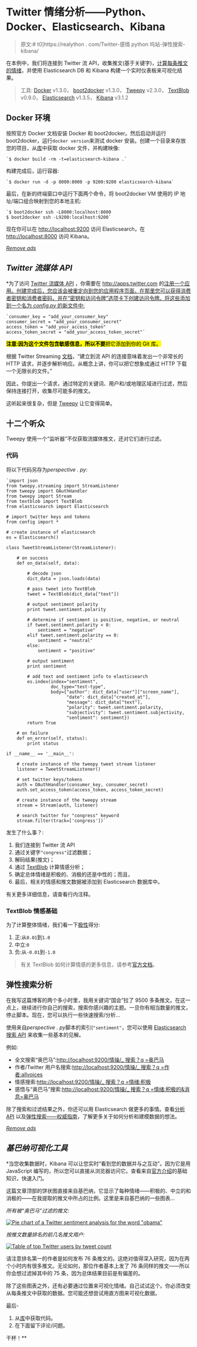 # Twitter 情绪分析——Python、Docker、Elasticsearch、Kibana

> 原文:# t0]https://realython . com/Twitter-感情 python 坞站-弹性搜索-kibana/

在本例中，我们将连接到 Twitter 流 API，收集推文(基于关键字)，[计算每条推文的情绪](https://realpython.com/python-keras-text-classification/)，并使用 Elasticsearch DB 和 Kibana 构建一个实时仪表板来可视化结果。

> 工具: [Docker](https://www.docker.com/) v1.3.0， [boot2docker](http://boot2docker.io/) v1.3.0， [Tweepy](http://www.tweepy.org/) v2.3.0， [TextBlob](http://textblob.readthedocs.org/en/dev/) v0.9.0， [Elasticsearch](http://www.elasticsearch.org/) v1.3.5， [Kibana](http://www.elasticsearch.org/overview/kibana/) v3.1.2

## Docker 环境

按照官方 Docker 文档安装 Docker 和 boot2docker。然后启动并运行 boot2docker，运行`docker version`来测试 docker 安装。创建一个目录来存放您的项目，从[库](https://github.com/realpython/twitter-sentiment-elasticsearch)中获取 docker 文件，并构建映像:

```
`$ docker build -rm -t=elasticsearch-kibana .` 
```

构建完成后，运行容器:

```
`$ docker run -d -p 8000:8000 -p 9200:9200 elasticsearch-kibana` 
```

最后，在新的终端窗口中运行下面两个命令，将 boot2docker VM 使用的 IP 地址/端口组合映射到您的本地主机:

```
`$ boot2docker ssh -L8000:localhost:8000
$ boot2docker ssh -L9200:localhost:9200` 
```

现在你可以在 [http://localhost:9200](http://localhost:9200) 访问 Elasticsearch，在 [http://localhost:8000](http://localhost:8000) 访问 Kibana。

[*Remove ads*](/account/join/)

## *Twitter 流媒体 API*

 *为了访问 [Twitter 流媒体 API](https://dev.twitter.com/streaming/overview) ，你需要在 http://apps.twitter.com 的[注册一个应用。创建完成后，您应该会被重定向到您的应用程序页面，在那里您可以获得消费者密钥和消费者密码，并在“密钥和访问令牌”选项卡下创建访问令牌。将这些添加到一个名为 *config.py* 的新文件中:](http://apps.twitter.com)

```
`consumer_key = "add_your_consumer_key"
consumer_secret = "add_your_consumer_secret"
access_token = "add_your_access_token"
access_token_secret = "add_your_access_token_secret"` 
```

<mark>**注意:**因为这个文件包含敏感信息，所以**不要**把它添加到你的 Git 库。</mark>

根据 Twitter Streaming [文档](https://dev.twitter.com/streaming/overview/connecting)，“建立到流 API 的连接意味着发出一个非常长的 HTTP 请求，并逐步解析响应。从概念上讲，你可以把它想象成通过 HTTP 下载一个无限长的文件。”

因此，你提出一个请求，通过特定的关键词、用户和/或地理区域进行过滤，然后保持连接打开，收集尽可能多的推文。

这听起来很复杂，但是 [Tweepy](http://www.tweepy.org/) 让它变得简单。

## 十二个听众

Tweepy 使用一个“监听器”不仅获取流媒体推文，还对它们进行过滤。

### 代码

将以下代码另存为*perspective . py*:

```
`import json
from tweepy.streaming import StreamListener
from tweepy import OAuthHandler
from tweepy import Stream
from textblob import TextBlob
from elasticsearch import Elasticsearch

# import twitter keys and tokens
from config import *

# create instance of elasticsearch
es = Elasticsearch()

class TweetStreamListener(StreamListener):

    # on success
    def on_data(self, data):

        # decode json
        dict_data = json.loads(data)

        # pass tweet into TextBlob
        tweet = TextBlob(dict_data["text"])

        # output sentiment polarity
        print tweet.sentiment.polarity

        # determine if sentiment is positive, negative, or neutral
        if tweet.sentiment.polarity < 0:
            sentiment = "negative"
        elif tweet.sentiment.polarity == 0:
            sentiment = "neutral"
        else:
            sentiment = "positive"

        # output sentiment
        print sentiment

        # add text and sentiment info to elasticsearch
        es.index(index="sentiment",
                 doc_type="test-type",
                 body={"author": dict_data["user"]["screen_name"],
                       "date": dict_data["created_at"],
                       "message": dict_data["text"],
                       "polarity": tweet.sentiment.polarity,
                       "subjectivity": tweet.sentiment.subjectivity,
                       "sentiment": sentiment})
        return True

    # on failure
    def on_error(self, status):
        print status

if __name__ == '__main__':

    # create instance of the tweepy tweet stream listener
    listener = TweetStreamListener()

    # set twitter keys/tokens
    auth = OAuthHandler(consumer_key, consumer_secret)
    auth.set_access_token(access_token, access_token_secret)

    # create instance of the tweepy stream
    stream = Stream(auth, listener)

    # search twitter for "congress" keyword
    stream.filter(track=['congress'])` 
```

发生了什么事？:

1.  我们连接到 Twitter 流 API
2.  通过关键字`"congress"`过滤数据；
3.  解码结果(推文)；
4.  通过 [TextBlob](http://textblob.readthedocs.org/en/dev/) 计算情感分析；
5.  确定总体情绪是积极的、消极的还是中性的；而且，
6.  最后，相关的情感和推文数据被添加到 Elasticsearch 数据库中。

有关更多详细信息，请查看行内注释。

### TextBlob 情感基础

为了计算整体情绪，我们看一下[极性](http://textblob.readthedocs.org/en/latest/_modules/textblob/blob.html#BaseBlob.polarity)得分:

1.  正:从`0.01`到`1.0`
2.  中立:`0`
3.  负:从`-0.01`到`-1.0`

> 有关 TextBlob 如何计算情感的更多信息，请参考[官方文档](http://textblob.readthedocs.org/en/dev/)。

## 弹性搜索分析

在我写这篇博客的两个多小时里，我用关键词“国会”拉了 9500 多条推文。在这一点上，继续进行你自己的搜索，搜索你感兴趣的主题。一旦你有相当数量的推文，停止脚本。现在，您可以执行一些快速搜索/分析…

使用来自*perspective . py*脚本的索引(`"sentiment"`，您可以使用 [Elasticsearch 搜索 API](http://www.elasticsearch.org/guide/en/elasticsearch/reference/current/search-search.html) 来收集一些基本的见解。

例如:

*   全文搜索“奥巴马”:[http://localhost:9200/情操/_ 搜索？q =奥巴马](http://localhost:9200/sentiment/_search?q=obama)
*   作者/Twitter 用户名搜索:[http://localhost:9200/情操/_ 搜索？q =作者:allvoices](http://localhost:9200/sentiment/_search?q=author:allvoices)
*   情感搜索:[http://localhost:9200/情操/_ 搜索？q =情绪:积极](http://localhost:9200/sentiment/_search?q=sentiment:positive)
*   感悟与“奥巴马”搜索:[http://localhost:9200/情操/_ 搜索？q =情绪:积极的&消息=奥巴马](http://localhost:9200/sentiment/_search?q=sentiment:positive&message=obama)

除了搜索和过滤结果之外，你还可以用 Elasticsearch 做更多的事情。查看[分析 API](http://www.elasticsearch.org/guide/en/elasticsearch/guide/current/analysis-intro.html) 以及[弹性搜索——权威指南](http://www.elasticsearch.org/guide/en/elasticsearch/guide/current/index.html)，了解更多关于如何分析和建模数据的想法。

[*Remove ads*](/account/join/)

## *基巴纳可视化工具*

 *当您收集数据时，Kibana 可以让您实时“看到您的数据并与之互动”。因为它是用 JavaScript 编写的，所以您可以直接从浏览器访问它。查看来自[官方介绍](http://www.elasticsearch.org/guide/en/kibana/current/_introduction.html)的基础知识，快速入门。

这篇文章顶部的饼状图直接来自基巴纳，它显示了每种情绪——积极的、中立的和消极的——在我提取的推文中所占的比例。这里是来自基巴纳的一些图表…

*所有被“奥巴马”过滤的推文:*

[![Pie chart of a Twitter sentiment analysis for the word "obama"](../Images/837b2cde1c41903de9e78871d5ad2358.png)](https://files.realpython.com/media/twitter-sentiment-obama-pie-chart.6629103d5539.png)

*按推文数量排名的前几名推文用户:*

[![Table of top Twitter users by tweet count](../Images/17592d7087b761a1ae361d408479394e.png)](https://files.realpython.com/media/twitter-sentiment-top-authors.86ee18e2b17a.png)

请注意排名第一的作者是如何发布 76 条推文的。这绝对值得深入研究，因为在两个小时内有很多推文。无论如何，那位作者基本上发了 76 条同样的推文——所以你会想过滤掉其中的 75 条，因为总体结果目前是有偏差的。

除了这些图表之外，还有必要通过位置来可视化情绪。自己试试这个。你必须改变从每条推文中获取的数据。您可能还想尝试用直方图来可视化数据。

最后-

1.  从[库](https://github.com/realpython/twitter-sentiment-elasticsearch)中获取代码。
2.  在下面留下评论/问题。

干杯！**